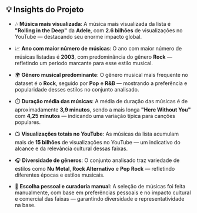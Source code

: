 ## 💡 Insights do Projeto

- 🎶 **Música mais visualizada**: A música mais visualizada da lista é **"Rolling in the Deep"** da **Adele**, com **2.6 bilhões** de visualizações no YouTube — destacando seu enorme impacto global.  

- 📈 **Ano com maior número de músicas**: O ano com maior número de músicas listadas é **2003**, com predominância do gênero **Rock** — refletindo um período marcante para esse estilo musical.  

- 🌍 **Gênero musical predominante**: O gênero musical mais frequente no dataset é o **Rock**, seguido por **Pop** e **R&B** — mostrando a preferência e popularidade desses estilos no conjunto analisado.  

- ⏱️ **Duração média das músicas**: A média de duração das músicas é de aproximadamente **3,9 minutos**, sendo a mais longa **"Here Without You"** com **4,25 minutos** — indicando uma variação típica para canções populares.  

- 📺 **Visualizações totais no YouTube**:  As músicas da lista acumulam mais de **15 bilhões** de visualizações no YouTube — um indicativo do alcance e da relevância cultural dessas faixas. 

- 🎧 **Diversidade de gêneros**: O conjunto analisado traz variedade de estilos como **Nu Metal**, **Rock Alternativo** e **Pop Rock** — refletindo diferentes épocas e estilos musicais.

- 👤 **Escolha pessoal e curadoria manual**: A seleção de músicas foi feita manualmente, com base em preferências pessoais e no impacto cultural e comercial das faixas — garantindo diversidade e representatividade na base.
